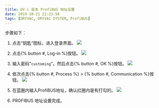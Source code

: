 ```yaml
---
title: DV-i 版本 ProfiBUS 地址设置
date: 2019-10-21 22:23:58
tags: [DRYVAC, DRYVAC SYSTEM, ProfiBUS]
---
```


步骤如下：

1. 点击“钥匙”图标，进入登录界面。
![](1_key.png)

2. 点击{% button #, Log-in %}按钮。
![](2_login.png)

3. 输入密码“`customing`”，然后点击{% button #, OK %}按钮。
![](3_password.png)

4. 依次点击{% button #, Process %} > {% button #, Communication %}按钮。
![](4_comm.jpg)

5. 在蓝圈内输入ProfiBUS地址，确认红圈内是有打勾的。
![](5_profibus.jpg)

6. PROFIBUS 地址设置完成。
